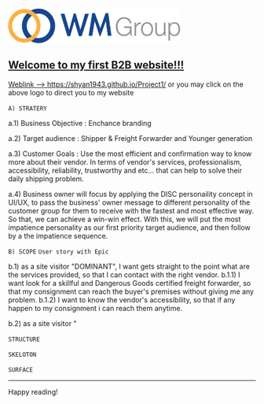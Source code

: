 <a href="https://shyan1943.github.io/Project1/"><img src="img/img_logo.png" width="350" height="70"/>

## Welcome to my first B2B website!!! 

Weblink --> https://shyan1943.github.io/Project1/ or you may click on the above logo to direct you to my website 



`A) STRATERY` 

a.1) Business Objective : Enchance branding 

a.2) Target audience : Shipper & Freight Forwarder and Younger generation
     
a.3) Customer Goals : Use the most efficient and confirmation way to know more about their vendor. In terms of vendor's services, professionalism, accessibility, reliability, trustworthy and etc... that can help to solve their daily shipping problem. 

a.4) Business owner will focus by applying the DISC personaility concept in UI/UX,  to pass the business' owner message to different personality of the customer group for them to receive with the fastest and most effective way. So that, we can achieve a win-win effect. With this, we will put the most impatience personality as our first priority target audience, and then follow by a the impatience sequence. 



`B) SCOPE`
`User story with Epic`

b.1) as a site visitor "DOMINANT", I want gets straight to the point what are the services provided, so that I can contact with the right vendor. 
 	b.1.1) I want look for a skillful and Dangerous Goods certified freight forwarder, so that my consignment can reach the buyer's premises without giving me any problem. 
	b.1.2) I want to know the vendor's accessibility, so that if any happen to my consignment i can reach them anytime. 
	
b.2) as a site visitor "


`STRUCTURE`

`SKELOTON`

`SURFACE`


						



--------

Happy reading!
